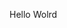 Hello Wolrd














































































































































































































































































































































































































































































































































































































































































































































































































































































































































































































































































































































































































































































































































































































































































































































































































































































































































































































































































































































































































































































































































































































































































































































































































































































































































































































































































































































































































































































































































































































































































































































































































































































































































































































































































































































































































































































































































































































































































































































































































































































































































































































































































































































































































































































































































































































































































































































































































































































































































































































































































































































































